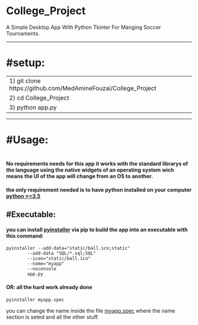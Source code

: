 # College_Project
A Simple Desktop App With Python Tkinter For Manging Soccer Tournaments.
<hr>
<h1>#setup:</h1>
<table>
<tr>
<td> 1)  git clone https://github.com/MedAmineFouzai/College_Project </td>
</tr>
<tr>
<td> 2) cd College_Project</td>
</tr>
<tr>
<td> 3) python app.py</td>
</tr>
</table>
<hr>
<h1>#Usage:<h1>
 <h4>No requirements needs for this app it works with the standard librarys of the language
 using the native widgets of an operating system  wich means the UI of the app will change from an OS to another. </h4>
<h4>the only requirement needed is to have python installed on your computer <a href="https://www.python.org/" >python >=3.5</a></h4>
 
<h2>#Executable:</h2>
 <h4>you can install <a href="https://pypi.org/project/PyInstaller/" >pyinstaller</a> via pip to build the app into an executable with this command:</h4> 


    pyinstaller --add-data="static/ball.ico;static" 
            --add-data "SQL/*.sql;SQL" 
            --icon="static/ball.ico" 
            --name="myapp" 
            --noconsole 
            app.py

<h4>OR:
all the hard work already done</h4>  
    
    pyinstaller myapp.spec
   
you can change the name inside the file <a href="https://github.com/MedAmineFouzai/College_Project/blob/master/myapp.spec">myapp.spec</a> where the name section is seted and all the other stuff.
